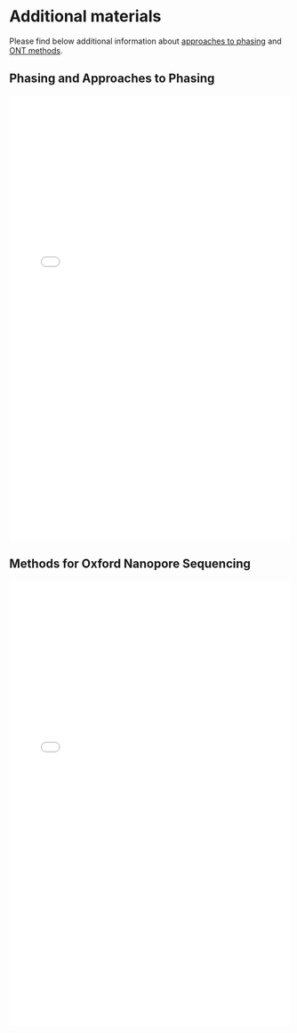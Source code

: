 # Additional materials

Please find below additional information about [approaches to phasing](https://genomicsaotearoa.github.io/long-read-assembly/supplementary/suppl_4_assembly_QC.pdf) and [ONT methods](https://genomicsaotearoa.github.io/long-read-assembly/supplementary/suppl_4_Nanopore_protocol.pdf).

## Phasing and Approaches to Phasing

<embed src="../suppl_4_assembly_QC.pdf" type="application/pdf" width="100%" height=800>

## Methods for Oxford Nanopore Sequencing

<embed src="../suppl_4_Nanopore_protocol.pdf" type="application/pdf" width="100%" height=800>

